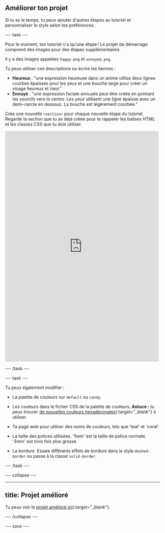 ## Améliorer ton projet

<div style="display: flex; flex-wrap: wrap">
<div style="flex-basis: 200px; flex-grow: 1; margin-right: 15px;">
Si tu as le temps, tu peux ajouter d'autres étapes au tutoriel et personnaliser le style selon tes préférences. 
</div>
</div>

--- task ---

Pour le moment, ton tutoriel n'a qu'une étape ! Le projet de démarrage comprend des images pour des étapes supplémentaires.

Il y a des images appelées `happy.png` et `annoyed.png`.

Tu peux utiliser ces descriptions ou écrire les tiennes :

- **Heureux** : "une expression heureuse dans un anime utilise deux lignes courbes épaisses pour les yeux et une bouche large pour créer un visage heureux et rieur."
- **Ennuyé** : "une expression faciale ennuyée peut être créée en pointant les sourcils vers le centre. Les yeux utilisent une ligne épaisse avec un demi-cercle en dessous. La bouche est légèrement courbée."

Crée une nouvelle `<section>` pour chaque nouvelle étape du tutoriel. Regarde la section que tu as déjà créée pour te rappeler les balises HTML et les classes CSS que tu dois utiliser.

<div>
<iframe src="https://editor.raspberrypi.org/fr-FR/embed/viewer/anime-expressions-step-8" width="500" height="750" frameborder="0" marginwidth="0" marginheight="0" allowfullscreen> </iframe>

</div>

--- /task ---

--- task ---

Tu peux également modifier :

- La palette de couleurs sur `default` ou `candy`.

- Les couleurs dans le fichier CSS de la palette de couleurs. **Astuce :** tu peux trouver [de nouvelles couleurs hexadécimales](https://rpf.io/colours){:target="_blank"} à utiliser.

- Ta page web pour utiliser des noms de couleurs, tels que 'teal' et 'coral'.

- La taille des polices utilisées. '1rem' est la taille de police normale. '3rem' est trois fois plus grosse.

- La bordure. Essaie différents effets de bordure dans le style `dashed-border` ou passe à la classe `solid-border`.

--- /task ---

--- collapse ---

---
title: Projet amélioré
---

Tu peux voir le [projet amélioré ici](https://editor.raspberrypi.org/fr-FR/projects/anime-expressions-step-8){:target="_blank"}.

--- /collapse ---

--- save ---

